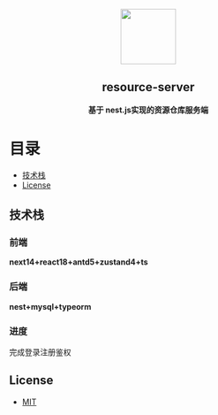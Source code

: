 <p align="center"><img width="100" src="https://camo.githubusercontent.com/2093e1eb4bc9b4f31f6b65facf62aa81bfb0630639ed2607cc1006f2656f1cf7/68747470733a2f2f6e6573746a732e636f6d2f696d672f6c6f676f2d736d616c6c2e737667"></p>

<h2 align="center">resource-server</h2>
<p align="center"><b>基于 nest.js实现的资源仓库服务端</b></p>

# 目录

- [技术栈](#技术栈)
- [License](#license)

## 技术栈

### 前端

**next14+react18+antd5+zustand4+ts**

### 后端

**nest+mysql+typeorm**


### 进度

完成登录注册鉴权

## License

- [MIT](https://opensource.org/licenses/MIT)
